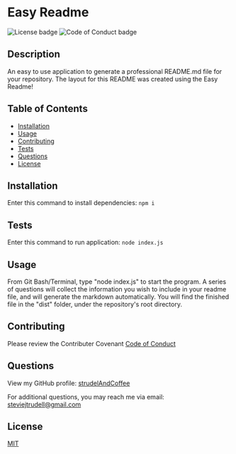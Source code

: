 # Easy Readme

![License badge](https://img.shields.io/badge/License-MIT-green)
![Code of Conduct badge](https://img.shields.io/badge/Contributor%20Covenant-2.1-4baaaa.svg)

## Description

An easy to use application to generate a professional README.md file for your repository. The layout for this README was created using the Easy Readme!

## Table of Contents

* [Installation](#installation)
* [Usage](#usage)
* [Contributing](#contributing)
* [Tests](#tests)
* [Questions](#questions)
* [License](#license)

## Installation

Enter this command to install dependencies: `npm i`

## Tests

Enter this command to run application: `node index.js`

## Usage

From Git Bash/Terminal, type "node index.js" to start the program. A series of questions will collect the information you wish to include in your readme file, and will generate the markdown automatically. You will find the finished file in the "dist" folder, under the repository's root directory.

## Contributing

Please review the Contributer Covenant [Code of Conduct](https://www.contributor-covenant.org/version/2/1/code_of_conduccode_of_conduct.txt)

## Questions

View my GitHub profile: [strudelAndCoffee](https://github.com/strudelAndCoffee)

For additional questions, you may reach me via email: steviejtrudell@gmail.com 


## License

[MIT](https://choosealicense.com/licenses/mit/)